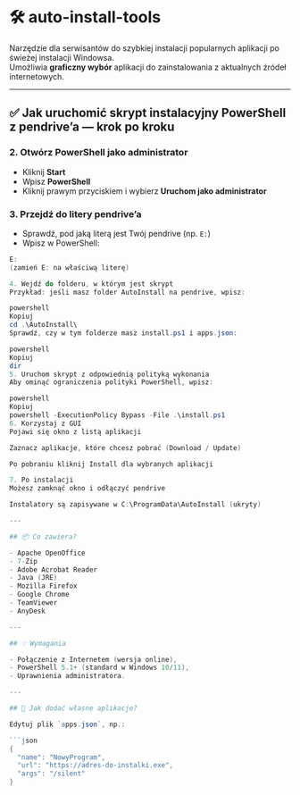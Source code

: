 # 🛠 auto-install-tools

Narzędzie dla serwisantów do szybkiej instalacji popularnych aplikacji po świeżej instalacji Windowsa.  
Umożliwia **graficzny wybór** aplikacji do zainstalowania z aktualnych źródeł internetowych.

---

## ✅ Jak uruchomić skrypt instalacyjny PowerShell z pendrive’a — krok po kroku

### 2. Otwórz PowerShell jako administrator

- Kliknij **Start**  
- Wpisz **PowerShell**  
- Kliknij prawym przyciskiem i wybierz **Uruchom jako administrator**

### 3. Przejdź do litery pendrive’a

- Sprawdź, pod jaką literą jest Twój pendrive (np. `E:`)  
- Wpisz w PowerShell:

```powershell
E:
(zamień E: na właściwą literę)

4. Wejdź do folderu, w którym jest skrypt
Przykład: jeśli masz folder AutoInstall na pendrive, wpisz:

powershell
Kopiuj
cd .\AutoInstall\
Sprawdź, czy w tym folderze masz install.ps1 i apps.json:

powershell
Kopiuj
dir
5. Uruchom skrypt z odpowiednią polityką wykonania
Aby ominąć ograniczenia polityki PowerShell, wpisz:

powershell
Kopiuj
powershell -ExecutionPolicy Bypass -File .\install.ps1
6. Korzystaj z GUI
Pojawi się okno z listą aplikacji

Zaznacz aplikacje, które chcesz pobrać (Download / Update)

Po pobraniu kliknij Install dla wybranych aplikacji

7. Po instalacji
Możesz zamknąć okno i odłączyć pendrive

Instalatory są zapisywane w C:\ProgramData\AutoInstall (ukryty)

---

## 📦 Co zawiera?

- Apache OpenOffice
- 7-Zip
- Adobe Acrobat Reader
- Java (JRE)
- Mozilla Firefox
- Google Chrome
- TeamViewer
- AnyDesk

---

## 💡 Wymagania

- Połączenie z Internetem (wersja online),
- PowerShell 5.1+ (standard w Windows 10/11),
- Uprawnienia administratora.

---

## 📝 Jak dodać własne aplikacje?

Edytuj plik `apps.json`, np.:

```json
{
  "name": "NowyProgram",
  "url": "https://adres-do-instalki.exe",
  "args": "/silent"
}

